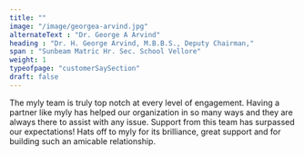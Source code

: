 ```yaml
---
title: ""
image: "/image/georgea-arvind.jpg"
alternateText : "Dr. George A Arvind"
heading : "Dr. H. George Arvind, M.B.B.S., Deputy Chairman,"
span : "Sunbeam Matric Hr. Sec. School Vellore"
weight: 1
typeofpage: "customerSaySection"
draft: false
---
```


The myly team is truly top notch at every level of engagement. Having a partner like myly has helped our organization in so many ways and they are always there to assist with any issue. Support from this team has surpassed our expectations! Hats off to myly for its brilliance, great support and for building such an amicable relationship.

       